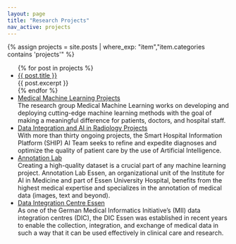 ```yaml
---
layout: page
title: "Research Projects"
nav_active: projects
---
```


{% assign projects = site.posts | where_exp: "item","item.categories contains 'projects'" %}
<ul>
  {% for post in projects %}
    <li>
      <a href="{{ post.url | relative_url }}">{{ post.title }}</a><br />
      {{ post.excerpt }}
    </li>
  {% endfor %}
  <li>
    <a href="https://mml.ikim.nrw/projects/">Medical Machine Learning Projects</a><br />
    The research group Medical Machine Learning works on developing and deploying cutting-edge machine learning methods with the goal of making a meaningful difference for patients, doctors, and hospital staff.
  </li>
  <li>
    <a href="https://ship-ai.ikim.nrw/tour/">Data Integration and AI in Radiology Projects</a><br />
    With more than thirty ongoing projects, the Smart Hospital Information Platform (SHIP) AI Team seeks to refine and expedite diagnoses and optimize the quality of patient care by the use of Artificial Intelligence. 
  </li>
  <li>
      <a href="https://annotationlab.ikim.nrw/">Annotation Lab</a><br />
      Creating a high-quality dataset is a crucial part of any machine learning project. Annotation Lab Essen, an organizational unit of the Institute for AI in Medicine and part of Essen University Hospital, benefits from the highest medical expertise and specializes in the annotation of medical data (images, text and beyond).
  </li>
  <li>
      <a href="https://diz.ikim.nrw/">Data Integration Centre Essen</a><br />
      As one of the German Medical Informatics Initiative’s (MII) data integration centres (DIC), the DIC Essen was established in recent years to enable the collection, integration, and exchange of medical data in such a way that it can be used effectively in clinical care and research. 
  </li>
</ul>